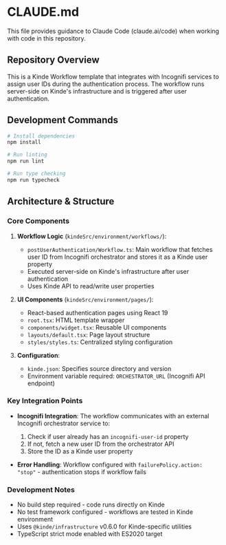 # CLAUDE.md

This file provides guidance to Claude Code (claude.ai/code) when working with code in this repository.

## Repository Overview

This is a Kinde Workflow template that integrates with Incognifi services to assign user IDs during the authentication process. The workflow runs server-side on Kinde's infrastructure and is triggered after user authentication.

## Development Commands

```bash
# Install dependencies
npm install

# Run linting
npm run lint

# Run type checking
npm run typecheck
```

## Architecture & Structure

### Core Components

1. **Workflow Logic** (`kindeSrc/environment/workflows/`):
   - `postUserAuthentication/Workflow.ts`: Main workflow that fetches user ID from Incognifi orchestrator and stores it as a Kinde user property
   - Executed server-side on Kinde's infrastructure after user authentication
   - Uses Kinde API to read/write user properties

2. **UI Components** (`kindeSrc/environment/pages/`):
   - React-based authentication pages using React 19
   - `root.tsx`: HTML template wrapper
   - `components/widget.tsx`: Reusable UI components
   - `layouts/default.tsx`: Page layout structure
   - `styles/styles.ts`: Centralized styling configuration

3. **Configuration**:
   - `kinde.json`: Specifies source directory and version
   - Environment variable required: `ORCHESTRATOR_URL` (Incognifi API endpoint)

### Key Integration Points

- **Incognifi Integration**: The workflow communicates with an external Incognifi orchestrator service to:
  1. Check if user already has an `incognifi-user-id` property
  2. If not, fetch a new user ID from the orchestrator API
  3. Store the ID as a Kinde user property

- **Error Handling**: Workflow configured with `failurePolicy.action: "stop"` - authentication stops if workflow fails

### Development Notes

- No build step required - code runs directly on Kinde
- No test framework configured - workflows are tested in Kinde environment
- Uses `@kinde/infrastructure` v0.6.0 for Kinde-specific utilities
- TypeScript strict mode enabled with ES2020 target